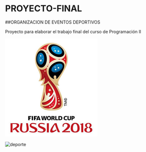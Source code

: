 ﻿# PROYECTO-FINAL
##ORGANIZACION DE EVENTOS DEPORTIVOS

Proyecto para elaborar el trabajo final del curso de Programación II

![Imagen_mundialrusia2018](/Imagenes/Imagen_mundialrusia2018.jpg "Imagen_mundialrusia2018")




![deporte](/Imagenes/deporte.jpg "deporte")
